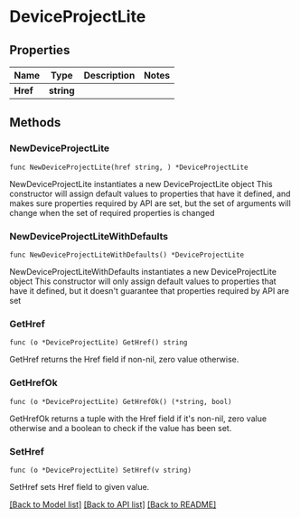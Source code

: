 # DeviceProjectLite

## Properties

Name | Type | Description | Notes
------------ | ------------- | ------------- | -------------
**Href** | **string** |  | 

## Methods

### NewDeviceProjectLite

`func NewDeviceProjectLite(href string, ) *DeviceProjectLite`

NewDeviceProjectLite instantiates a new DeviceProjectLite object
This constructor will assign default values to properties that have it defined,
and makes sure properties required by API are set, but the set of arguments
will change when the set of required properties is changed

### NewDeviceProjectLiteWithDefaults

`func NewDeviceProjectLiteWithDefaults() *DeviceProjectLite`

NewDeviceProjectLiteWithDefaults instantiates a new DeviceProjectLite object
This constructor will only assign default values to properties that have it defined,
but it doesn't guarantee that properties required by API are set

### GetHref

`func (o *DeviceProjectLite) GetHref() string`

GetHref returns the Href field if non-nil, zero value otherwise.

### GetHrefOk

`func (o *DeviceProjectLite) GetHrefOk() (*string, bool)`

GetHrefOk returns a tuple with the Href field if it's non-nil, zero value otherwise
and a boolean to check if the value has been set.

### SetHref

`func (o *DeviceProjectLite) SetHref(v string)`

SetHref sets Href field to given value.



[[Back to Model list]](../README.md#documentation-for-models) [[Back to API list]](../README.md#documentation-for-api-endpoints) [[Back to README]](../README.md)


